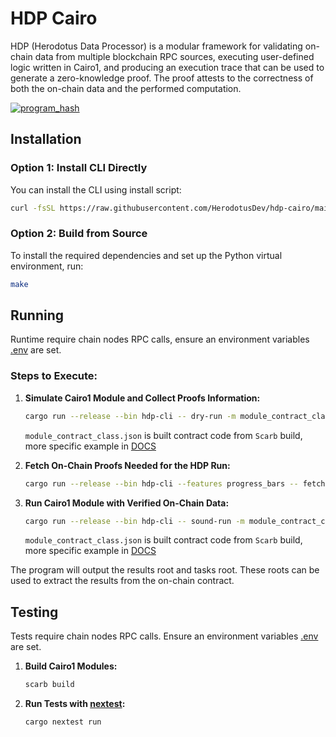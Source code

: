 # HDP Cairo

HDP (Herodotus Data Processor) is a modular framework for validating on-chain data from multiple blockchain RPC sources, executing user-defined logic written in Cairo1, and producing an execution trace that can be used to generate a zero-knowledge proof. The proof attests to the correctness of both the on-chain data and the performed computation.

<p align="left">
  <a href="https://herodotusdev.github.io/hdp-cairo/program_hash.json">
    <img src="https://img.shields.io/badge/dynamic/json?url=https://herodotusdev.github.io/hdp-cairo/program_hash.json&query=$.program_hash&label=program_hash&color=blue&style=flat-square" alt="program_hash">
  </a>
</p>

## Installation

### Option 1: Install CLI Directly

You can install the CLI using install script:

```bash
curl -fsSL https://raw.githubusercontent.com/HerodotusDev/hdp-cairo/main/install-cli.sh | bash
```

### Option 2: Build from Source

To install the required dependencies and set up the Python virtual environment, run:

```bash
make
```

## Running

Runtime require chain nodes RPC calls, ensure an environment variables [.env](example.env) are set.

### Steps to Execute:

1. **Simulate Cairo1 Module and Collect Proofs Information:**

   ```bash
   cargo run --release --bin hdp-cli -- dry-run -m module_contract_class.json --print_output
   ```

   `module_contract_class.json` is built contract code from `Scarb` build, more specific example in [DOCS](./docs/src/getting_started.md)

2. **Fetch On-Chain Proofs Needed for the HDP Run:**

   ```bash
   cargo run --release --bin hdp-cli --features progress_bars -- fetch-proofs
   ```

3. **Run Cairo1 Module with Verified On-Chain Data:**

   ```bash
   cargo run --release --bin hdp-cli -- sound-run -m module_contract_class.json --print_output
   ```

   `module_contract_class.json` is built contract code from `Scarb` build, more specific example in [DOCS](./docs/src/getting_started.md)

The program will output the results root and tasks root. These roots can be used to extract the results from the on-chain contract.

## Testing

Tests require chain nodes RPC calls. Ensure an environment variables [.env](example.env) are set.

1. **Build Cairo1 Modules:**

   ```bash
   scarb build
   ```

2. **Run Tests with [nextest](https://nexte.st/):**
   ```bash
   cargo nextest run
   ```

